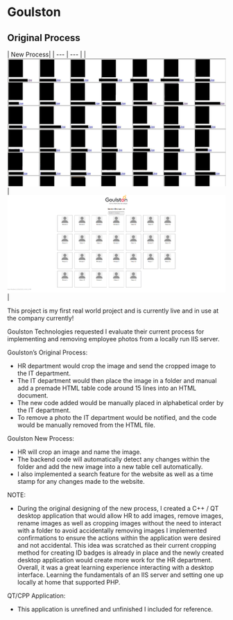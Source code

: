 # Goulston

## Original Process

| New Process|
| --- | --- |
| ![Original](Goulston-old.png) | ![New Process 2](Goulston-new.png) |

This project is my first real world project and is currently live and in use at the company currently!

Goulston Technologies requested I evaluate their current process for implementing and removing employee photos from a locally run IIS server.

Goulston’s Original Process:

-	HR department would crop the image and send the cropped image to the IT department.
-	The IT department would then place the image in a folder and manual add a premade HTML table code around 15 lines into an HTML document.
-	The new code added would be manually placed in alphabetical order by the IT department.
-	To remove a photo the IT department would be notified, and the code would be manually removed from the HTML file. 

Goulston New Process:

-	HR will crop an image and name the image.
-	The backend code will automatically detect any changes within the folder and add the new image into a new table cell automatically.
-	I also implemented a search feature for the website as well as a time stamp for any changes made to the website.

NOTE:
-	During the original designing of the new process, I created a C++ / QT desktop application that would allow HR to add images, remove images, rename images as well as cropping images without the need to interact with a folder to avoid accidentally removing images I implemented confirmations to ensure the actions within the application were desired and not accidental. This idea was scratched as their current cropping method for creating ID badges is already in place and the newly created desktop application would create more work for the HR department. Overall, it was a great learning experience interacting with a desktop interface. Learning the fundamentals of an IIS server and setting one up locally at home that supported PHP.

QT/CPP Application: 

  - This application is unrefined and unfinished I included for reference.
